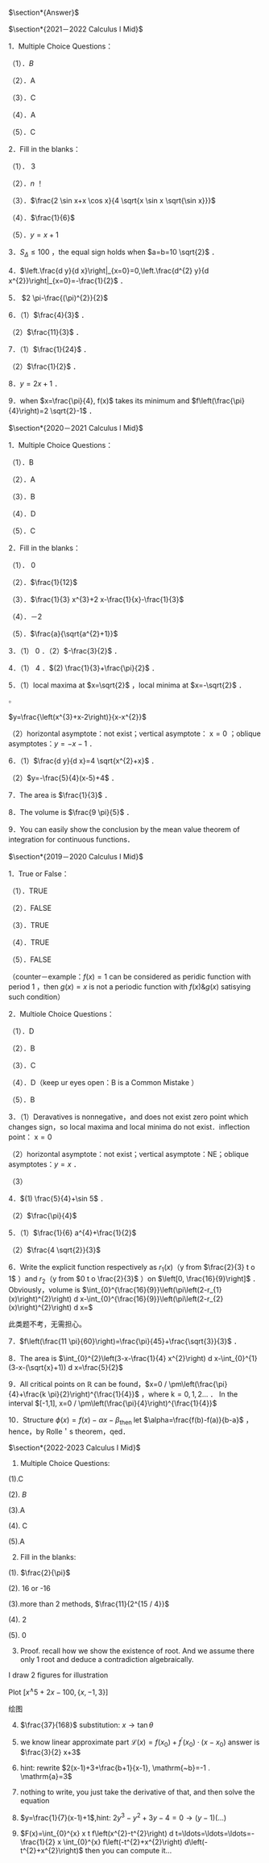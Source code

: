 $\section*{Answer}$


$\section*{2021－2022 Calculus I Mid}$


1．Multiple Choice Questions：

（1）．$B$

（2）．A

（3）．C

（4）．A

（5）．C

2．Fill in the blanks：

（1）． 3

（2）．$n$ ！

（3）．$\frac{2 \sin x+x \cos x}{4 \sqrt{x \sin x \sqrt{\sin x}}}$

（4）．$\frac{1}{6}$

（5）．$y=x+1$

3．$S_{\Delta} \leq 100$ ，the equal sign holds when $a=b=10 \sqrt{2}$ ．

4．$\left.\frac{d y}{d x}\right|_{x=0}=0,\left.\frac{d^{2} y}{d x^{2}}\right|_{x=0}=-\frac{1}{2}$ ．

5． $2 \pi-\frac{(\pi)^{2}}{2}$

6．（1）$\frac{4}{3}$ ．

（2）$\frac{11}{3}$ ．

7．（1）$\frac{1}{24}$ ．

（2）$\frac{1}{2}$ ．

8．$y=2 x+1$ ．

9．when $x=\frac{\pi}{4}, f(x)$ takes its minimum and $f\left(\frac{\pi}{4}\right)=2 \sqrt{2}-1$ ．

$\section*{2020－2021 Calculus I Mid}$


1．Multiple Choice Questions：

（1）．B

（2）．A

（3）．B

（4）．D

（5）．C

2．Fill in the blanks：

（1）． 0

（2）．$\frac{1}{12}$

（3）．$\frac{1}{3} x^{3}+2 x-\frac{1}{x}-\frac{1}{3}$

（4）．－2

（5）．$\frac{a}{\sqrt{a^{2}+1}}$

3．（1） 0 ．（2）$-\frac{3}{2}$ ．

4．（1） 4 ．$(2) \frac{1}{3}+\frac{\pi}{2}$ ．

5．（1）local maxima at $x=\sqrt{2}$ ，local minima at $x=-\sqrt{2}$ ．

$\square$

$y=\frac{\left(x^{3}+x-2\right)}{x-x^{2}}$

（2）horizontal asymptote：not exist；vertical asymptote： $\mathrm{x}=0$ ；oblique asymptotes：$y=-x-1$ ．

6．（1）$\frac{d y}{d x}=4 \sqrt{x^{2}+x}$ ．

（2）$y=-\frac{5}{4}(x-5)+4$ ．

7．The area is $\frac{1}{3}$ ．

8．The volume is $\frac{9 \pi}{5}$ ．

9．You can easily show the conclusion by the mean value theorem of integration for continuous functions．

$\section*{2019－2020 Calculus I Mid}$


1．True or False：

（1）．TRUE

（2）．FALSE

（3）．TRUE

（4）．TRUE

（5）．FALSE

（counter－example：$f(x)=1$ can be considered as peridic function with period 1 ，then $g(x)=x$ is not a periodic function with $f(x) \& g(x)$ satisying such condition）

2．Multiole Choice Questions：

（1）．D

（2）．B

（3）．C

（4）．D（keep ur eyes open：B is a Common Mistake ）

（5）．B

3．（1）Deravatives is nonnegative，and does not exist zero point which changes sign，so local maxima and local minima do not exist．inflection point： $\mathrm{x}=0$

（2）horizontal asymptote：not exist；vertical asymptote：NE；oblique asymptotes：$y=x$ ．

（3）

4．$(1) \frac{5}{4}+\sin 5$ ．

（2）$\frac{\pi}{4}$

5．（1）$\frac{1}{6} a^{4}+\frac{1}{2}$

（2）$\frac{4 \sqrt{2}}{3}$

6．Write the explicit function respectively as $r_{1}(x)$（y from $\frac{2}{3} t o 1$ ）and $r_{2}$（y from $0 t o \frac{2}{3}$ ）on $\left[0, \frac{16}{9}\right]$ ．Obviously，volume is $\int_{0}^{\frac{16}{9}}\left(\pi\left(2-r_{1}(x)\right)^{2}\right) d x-\int_{0}^{\frac{16}{9}}\left(\pi\left(2-r_{2}(x)\right)^{2}\right) d x=$ $\qquad$

此类题不考，无需担心。

7．$f\left(\frac{11 \pi}{60}\right)=\frac{\pi}{45}+\frac{\sqrt{3}}{3}$ ．

8．The area is $\int_{0}^{2}\left(3-x-\frac{1}{4} x^{2}\right) d x-\int_{0}^{1}(3-x-(\sqrt{x}+1)) d x=\frac{5}{2}$

9．All critical points on $\mathbb{R}$ can be found，$x=0 / \pm\left(\frac{\pi}{4}+\frac{k \pi}{2}\right)^{\frac{1}{4}}$ ，where $\mathrm{k}=0,1,2 \ldots$ ． In the interval $[-1,1], x=0 / \pm\left(\frac{\pi}{4}\right)^{\frac{1}{4}}$

10．Structure $\phi(x)=f(x)-\alpha x-\beta_{\text {then }}$ let $\alpha=\frac{f(b)-f(a)}{b-a}$ ，hence，by Rolle＇s theorem，qed．

$\section*{2022-2023 Calculus I Mid}$


1. Multiple Choice Questions:

(1).C

(2). $B$

(3).A

(4). C

(5).A

2. Fill in the blanks:

(1). $\frac{2}{\pi}$

(2). 16 or -16

(3).more than 2 methods, $\frac{11}{2^{15 / 4}}$

(4). 2

(5). 0

3. Proof. recall how we show the existence of root. And we assume there only 1 root and deduce a contradiction algebraically.

I draw 2 figures for illustration

Plot $\left[x^{\wedge} 5+2 x-100,\{x,-1,3\}\right]$

绘图

4. $\frac{37}{168}$ substitution: $x \rightarrow \tan \theta$

5. we know linear approximate part $\mathcal{L}(x)=f\left(x_{0}\right)+f^{\prime}\left(x_{0}\right) \cdot\left(x-x_{0}\right)$ answer is $\frac{3}{2} x+3$

6. hint: rewrite $2(x-1)+3+\frac{b+1}{x-1}, \mathrm{~b}=-1 . \mathrm{a}=3$

7. nothing to write, you just take the derivative of that, and then solve the equation

8. $y=\frac{1}{7}(x-1)+1$,hint: $2 y^{3}-y^{2}+3 y-4=0 \rightarrow(y-1)(\ldots)$

9. $F(x)=\int_{0}^{x} x t f\left(x^{2}-t^{2}\right) d t=\ldots=\ldots=\ldots=-\frac{1}{2} x \int_{0}^{x} f\left(-t^{2}+x^{2}\right) d\left(-t^{2}+x^{2}\right)$ then you can compute it...

